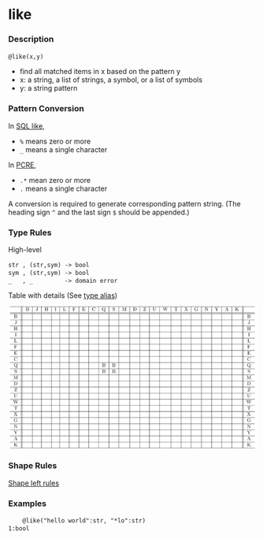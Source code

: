 # like

### Description

`@like(x,y)`

- find all matched items in x based on the pattern y
- x: a string, a list of strings, a symbol, or a list of symbols
- y: a string pattern

### Pattern Conversion

In [SQL like](https://www.w3schools.com/sql/sql_like.asp),

- `%` means zero or more
- `_` means a single character

In [PCRE](https://www.debuggex.com/cheatsheet/regex/pcre),

- `.*` mean zero or more
- `.`  means a single character

A conversion is required to generate corresponding pattern string.
(The heading sign `^` and the last sign `$` should be appended.)

### Type Rules

High-level

```no-highlight
str , (str,sym) -> bool
sym , (str,sym) -> bool
_   , _         -> domain error
```

Table with details (See [type alias](../../../horseir/#types))

![any](../types/like.png)

### Shape Rules

[Shape left rules](../../../horseir/#shape-left)


### Examples

```no-highlight
    @like("hello world":str, "*lo":str)
1:bool
```

